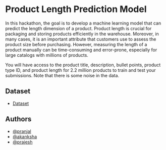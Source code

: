 # Product Length Prediction Model

In this hackathon, the goal is to develop a machine learning model that can predict the length dimension of a product. Product length is crucial for packaging and storing products efficiently in the warehouse. Moreover, in many cases, it is an important attribute that customers use to assess the product size before purchasing. However, measuring the length of a product manually can be time-consuming and error-prone, especially for large catalogs with millions of products.

You will have access to the product title, description, bullet points, product type ID, and product length for 2.2 million products to train and test your submissions. Note that there is some noise in the data.

## Dataset

- [Dataset](https://s3-ap-southeast-1.amazonaws.com/he-public-data/datasetb2d9982.zip)

## Authors

- [@pranjal]()
- [@akanksha]()
- [@prajesh]()
